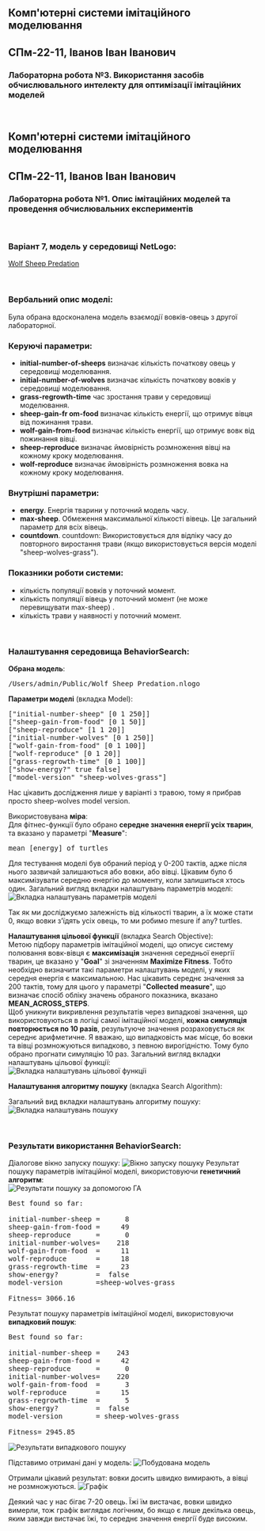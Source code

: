 ## Комп'ютерні системи імітаційного моделювання
## СПм-22-11, **Іванов Іван Іванович**
### Лабораторна робота №**3**. Використання засобів обчислювального интелекту для оптимізації імітаційних моделей

<br>

## Комп'ютерні системи імітаційного моделювання
## СПм-22-11, **Іванов Іван Іванович**
### Лабораторна робота №**1**. Опис імітаційних моделей та проведення обчислювальних експериментів

<br>

### Варіант 7, модель у середовищі NetLogo:
[Wolf Sheep Predation](http://www.netlogoweb.org/launch#http://www.netlogoweb.org/assets/modelslib/Sample%20Models/Biology/Wolf%20Sheep%20Predation.nlogo)

<br>

### Вербальний опис моделі:
Була обрана вдосконалена модель взаємодії вовків-овець з другої лабораторної.

### Керуючі параметри:
- **initial-number-of-sheeps** визначає кількість початкову овець у середовищі моделювання.
- **initial-number-of-wolves** визначає кількість початкову вовків у середовищі моделювання.
- **grass-regrowth-time** час зростання трави у середовищі моделювання.
- **sheep-gain-fr om-food** визначає кількість енергії, що отримує вівця від пожинання трави.
- **wolf-gain-from-food** визначає кількість енергії, що отримує вовк від пожинання вівці.
- **sheep-reproduce** визначає ймовірність розмноження вівці на кожному кроку моделювання.
- **wolf-reproduce** визначає ймовірність розмноження вовка на кожному кроку моделювання.

### Внутрішні параметри:
- **energy**. Енергія тварини у поточний модель часу.
- **max-sheep**. Обмеження максимальної кількості вівець. Це загальний параметр для всіх вівець.
- **countdown**. countdown: Використовується для відліку часу до повторного виростання трави (якщо використовується версія моделі "sheep-wolves-grass").

### Показники роботи системи:
- кількість популяції вовків у поточний момент.
- кількість популяції вівець у поточний момент (не може перевищувати max-sheep) .
- кількість трави у наявності у поточний момент.

<br>

### Налаштування середовища BehaviorSearch:

**Обрана модель**:
<pre>
/Users/admin/Public/Wolf Sheep Predation.nlogo
</pre>

**Параметри моделі** (вкладка Model):  
<pre>
["initial-number-sheep" [0 1 250]]
["sheep-gain-from-food" [0 1 50]]
["sheep-reproduce" [1 1 20]]
["initial-number-wolves" [0 1 250]]
["wolf-gain-from-food" [0 1 100]]
["wolf-reproduce" [0 1 20]]
["grass-regrowth-time" [0 1 100]]
["show-energy?" true false]
["model-version" "sheep-wolves-grass"] 
</pre>

Нас цікавить дослідження лише у варіанті з травою, тому я прибрав просто sheep-wolves model version.

Використовувана **міра**:  
Для фітнес-функції було обрано **середне значення енергії усіх тварин**, та вказано у параметрі "**Measure**":
<pre>
mean [energy] of turtles
</pre>

Для тестування моделі був обраний період у 0-200 тактів, адже після нього зазвичай залишаються або вовки, або вівці. Цікавим було б максимізувати середню енергію до моменту, коли залишиться хтось один. 
Загальний вигляд вкладки налаштувань параметрів моделі:
![Вкладка налаштувань параметрів моделі](first.png)

Так як ми досліджуємо залежність від кількості тварин, а їх може стати 0, якщо вовки з'їдять усіх овець, то ми робимо mesure if any? turtles.

**Налаштування цільової функції** (вкладка Search Objective):  
Метою підбору параметрів імітаційної моделі, що описує систему полювання вовк-вівця є **максимізація** значення середньої енергії тварин, це вказано у "**Goal**" зі значенням **Maximize Fitness**. Тобто необхідно визначити такі параметри налаштувань моделі, у яких середня енергія є максимальною.
Нас цікавить середнє значення за 200 тактів, тому для цього у параметрі "**Collected measure**", що визначає спосіб обліку значень обраного показника, вказано **MEAN_ACROSS_STEPS**.  
Щоб уникнути викривлення результатів через випадкові значення, що використовуються в логіці самої імітаційної моделі, **кожна симуляція повторюється по 10 разів**, результуюче значення розраховується як середнє арифметичне.
Я вважаю, що випадковість має місце, бо вовки та вівці розмножуються випадково, з певною вирогідністю.
Тому було обрано прогнати симуляцію 10 раз.
Загальний вигляд вкладки налаштувань цільової функції:  
![Вкладка налаштувань цільової функції](second.png)

**Налаштування алгоритму пошуку** (вкладка Search Algorithm):  

Загальний вид вкладки налаштувань алгоритму пошуку:  
![Вкладка налаштувань пошуку](third.png)

<br>

### Результати використання BehaviorSearch:
Діалогове вікно запуску пошуку:
![Вікно запуску пошуку](fourth.png)
Результат пошуку параметрів імітаційної моделі, використовуючи **генетичний алгоритм**:  
![Результати пошуку за допомогою ГА](result.png)
<pre>
Best found so far:

initial-number-sheep =      8
sheep-gain-from-food =     49
sheep-reproduce      =      0
initial-number-wolves=    218
wolf-gain-from-food  =     11
wolf-reproduce       =     18
grass-regrowth-time  =     23
show-energy?         =  false
model-version        =sheep-wolves-grass

Fitness= 3066.16
</pre>
Результат пошуку параметрів імітаційної моделі, використовуючи **випадковий пошук**:
<pre>
Best found so far:

initial-number-sheep =    243
sheep-gain-from-food =     42
sheep-reproduce      =      0
initial-number-wolves=    220
wolf-gain-from-food  =      3
wolf-reproduce       =     15
grass-regrowth-time  =      5
show-energy?         =  false
model-version        = sheep-wolves-grass

Fitness= 2945.85
</pre>
![Результати випадкового пошуку](result2.png)

Підставимо отримані дані у модель:
![Побудована модель](fith.png)

Отримали цікавий результат: вовки досить швидко вимирають, а вівці не розмножуються.
![Графік](img.png)

Деякий час у нас бігає 7-20 овець. Їжі їм вистачає, вовки швидко вимерли, тож графік виглядає логічним, бо якщо є лише декілька овець, яким завжди вистачає їжі, то середнє значення енергії буде високим.


